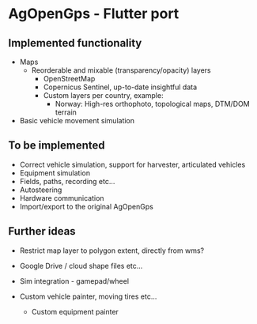 # AgOpenGps - Flutter port

## Implemented functionality

-   Maps
    -   Reorderable and mixable (transparency/opacity) layers
        -   OpenStreetMap
        -   Copernicus Sentinel, up-to-date insightful data
        -   Custom layers per country, example:
            -   Norway: High-res orthophoto, topological maps, DTM/DOM terrain
-   Basic vehicle movement simulation

## To be implemented

-   Correct vehicle simulation, support for harvester, articulated vehicles
-   Equipment simulation
-   Fields, paths, recording etc...
-   Autosteering
-   Hardware communication
-   Import/export to the original AgOpenGps

## Further ideas

-   Restrict map layer to polygon extent, directly from wms?

-   Google Drive / cloud shape files etc...

-   Sim integration - gamepad/wheel

-   Custom vehicle painter, moving tires etc...
    -   Custom equipment painter
